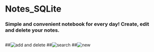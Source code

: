 # Notes_SQLite
### Simple and convenient notebook for every day! Create, edit and delete your notes. 
##
##![add and delete](https://user-images.githubusercontent.com/86000667/155096365-a6931f8c-0a8c-49cf-85bd-5ab759dd5c05.gif)
##![search](https://user-images.githubusercontent.com/86000667/155096700-97748c45-c554-42f6-b19d-fad5cb41b228.gif)
##![new](https://user-images.githubusercontent.com/86000667/155122580-7648d367-d20f-40b2-a1f0-8c839ccfc269.gif)
